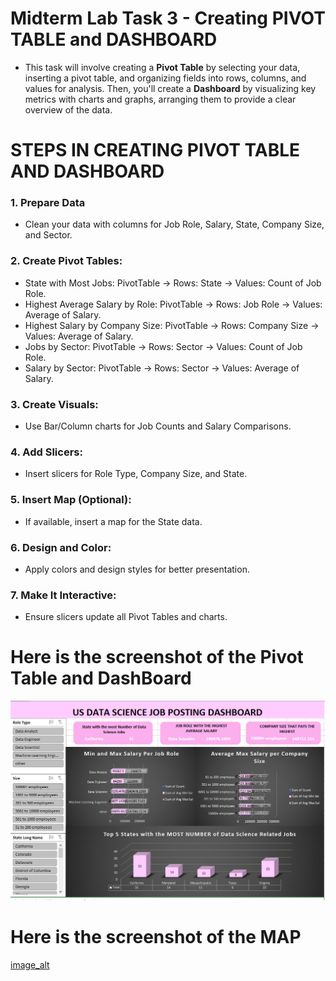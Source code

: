 # Midterm Lab Task 3 - Creating PIVOT TABLE and DASHBOARD
- This task will involve creating a **Pivot Table** by selecting your data, inserting a pivot table, and organizing fields into rows, columns, and values for analysis. Then, you'll create a **Dashboard** by visualizing key metrics with charts and graphs, arranging them to provide a clear overview of the data.      
# STEPS IN CREATING PIVOT TABLE AND DASHBOARD
### 1. Prepare Data
- Clean your data with columns for Job Role, Salary, State, Company Size, and Sector.
### 2. Create Pivot Tables:
- State with Most Jobs: PivotTable → Rows: State → Values: Count of Job Role.
- Highest Average Salary by Role: PivotTable → Rows: Job Role → Values: Average of Salary.
- Highest Salary by Company Size: PivotTable → Rows: Company Size → Values: Average of Salary.
- Jobs by Sector: PivotTable → Rows: Sector → Values: Count of Job Role.
- Salary by Sector: PivotTable → Rows: Sector → Values: Average of Salary.
### 3. Create Visuals:
- Use Bar/Column charts for Job Counts and Salary Comparisons.
### 4. Add Slicers:
- Insert slicers for Role Type, Company Size, and State.
### 5. Insert Map (Optional):
- If available, insert a map for the State data.
### 6. Design and Color:
- Apply colors and design styles for better presentation.
### 7. Make It Interactive:
- Ensure slicers update all Pivot Tables and charts.
# Here is the screenshot of the Pivot Table and DashBoard
![image_alt](https://github.com/natdungca23/EDM-PORTFOLIO/blob/50145ebea3a4882c48050e05f31bd8781c7626aa/Midterm%20Task%203/Screenshot%202025-03-29%20085145.png)
# Here is the screenshot of the MAP
[image_alt]()
